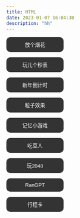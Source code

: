 ```yaml
---
title: HTML
date: 2023-01-07 16:04:30
description: "hh"
---
```

<p><button onclick="window.location.href= 'fireworks.html'" type="button" id="add">放个烟花</button></p>
<p><button onclick="window.location.href= 'Stopwatch/'" type="button" id="add">玩儿个秒表</button></p>
<p><button onclick="window.location.href= 'javascript-countdown-time-2023/'" type="button" id="add">新年倒计时</button></p>
<p><button onclick="window.location.href= '粒子效果/dBubbles.html'" type="button" id="add">粒子效果</button></p>
<p><button onclick="window.location.href= 'Memory-Game/'" type="button" id="add">记忆小游戏</button></p>
<p><button onclick="window.location.href= 'pacman-master/'" type="button" id="add">吃豆人</button></p>
<p><button onclick="window.location.href= '2048-master/'" type="button" id="add">玩2048</button></p>
<p><button onclick="window.location.href= 'https://wenjiaran.github.io/RanGPT/'" type="button" id="add">RanGPT</button></p>
<p><button onclick="window.location.href= 'https://wenjiaran.github.io/xing-cheng-ka/'" type="button" id="add">行程卡</button></p>

<style>
    button
    {
      
        /* background-color: rgb(138, 146, 138); */
        /* color: #111;
        font-weight: 600;
        font-size: 1.25em;
        letter-spacing: 0.05em;
        cursor: pointer;
        border-radius: 10px; */
      
        display: block;
        width: 30%;
        padding: 10px 15px;
        border: 0;
        background: #333;
        color: #fff;
        border-radius: 10px;
        margin: 5px 0;
    }
</style>
